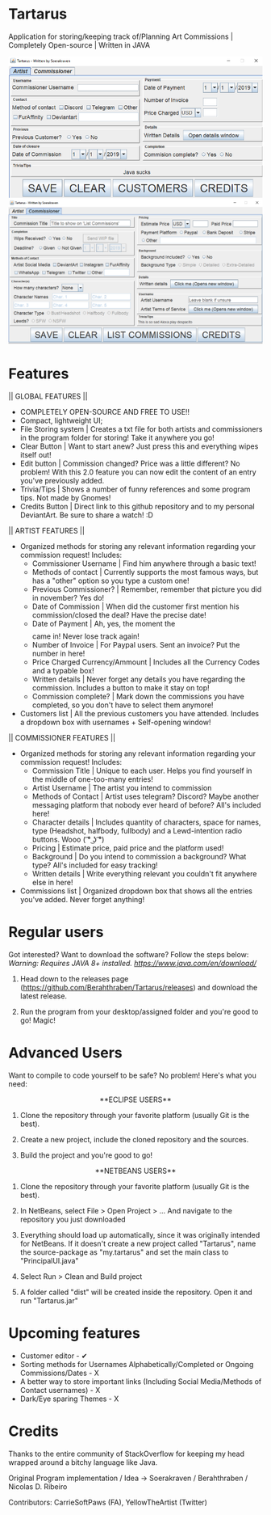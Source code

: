 # Tartarus

Application for storing/keeping track of/Planning Art Commissions | Completely Open-source | Written in JAVA


<img aligning = center src="https://github.com/Berahthraben/Tartarus/blob/master/readmeAssets/Tartarus3.PNG">
<img aligning = center src="https://github.com/Berahthraben/Tartarus/blob/master/readmeAssets/Tartarus2.PNG">


# Features
|| GLOBAL FEATURES ||

- COMPLETELY OPEN-SOURCE AND FREE TO USE!!
- Compact, lightweight UI;
- File Storing system | Creates a txt file for both artists and commissioners in the program folder for storing! Take it anywhere you go!
- Clear Button | Want to start anew? Just press this and everything wipes itself out!
- Edit button | Commission changed? Price was a little different? No problem! With this 2.0 feature you can now edit the content of an entry you've previously added.
- Trivia/Tips | Shows a number of funny references and some program tips. Not made by Gnomes!
- Credits Button | Direct link to this github repository and to my personal DeviantArt. Be sure to share a watch! :D

|| ARTIST FEATURES ||

- Organized methods for storing any relevant information regarding your commission request! Includes:
  - Commissioner Username | Find him anywhere through a basic text!
  - Methods of contact | Currently supports the most famous ways, but has a "other" option so you type a custom one!
  - Previous Commissioner? | Remember, remember that picture you did in november? Yes do!
  - Date of Commission | When did the customer first mention his commission/closed the deal? Have the precise date!
  - Date of Payment | Ah, yes, the moment the $$$$ came in! Never lose track again!
  - Number of Invoice | For Paypal users. Sent an invoice? Put the number in here!
  - Price Charged Currency/Ammount | Includes all the Currency Codes and a typable box!
  - Written details | Never forget any details you have regarding the commission. Includes a button to make it stay on top!
  - Commission complete? | Mark down the commissions you have completed, so you don't have to select them anymore!
- Customers list | All the previous customers you have attended. Includes a dropdown box with usernames + Self-opening window!

|| COMMISSIONER FEATURES ||

- Organized methods for storing any relevant information regarding your commission request! Includes:
  - Commission Title | Unique to each user. Helps you find yourself in the middle of one-too-many entries!
  - Artist Username | The artist you intend to commission
  - Methods of Contact | Artist uses telegram? Discord? Maybe another messaging platform that nobody ever heard of before? All's included here!
  - Character details | Includes quantity of characters, space for names, type (Headshot, halfbody, fullbody) and a Lewd-intention radio buttons. Wooo ( ͡° ͜ʖ ͡°)
  - Pricing | Estimate price, paid price and the platform used!
  - Background | Do you intend to commission a background? What type? All's included for easy tracking!
  - Written details | Write everything relevant you couldn't fit anywhere else in here!
- Commissions list | Organized dropdown box that shows all the entries you've added. Never forget anything!

# Regular users
Got interested? Want to download the software? Follow the steps below:
*Warning: Requires JAVA 8+ installed. https://www.java.com/en/download/*

1. Head down to the releases page (https://github.com/Berahthraben/Tartarus/releases) and download the latest release. 

2. Run the program from your desktop/assigned folder and you're good to go! Magic!


# Advanced Users
Want to compile to code yourself to be safe? No problem! Here's what you need:
<p align="center">**ECLIPSE USERS**</p>

1. Clone the repository through your favorite platform (usually Git is the best).

2. Create a new project, include the cloned repository and the sources.

3. Build the project and you're good to go!

<p align="center">**NETBEANS USERS**</p>

1. Clone the repository through your favorite platform (usually Git is the best).

2. In NetBeans, select File > Open Project > ... And navigate to the repository you just downloaded

3. Everything should load up automatically, since it was originally intended for NetBeans. If it doesn't create a new project called "Tartarus", name the source-package as "my.tartarus" and set the main class to "PrincipalUI.java"

4. Select Run > Clean and Build project

5. A folder called "dist" will be created inside the repository. Open it and run "Tartarus.jar"

# Upcoming features

- Customer editor - ✔
- Sorting methods for Usernames Alphabetically/Completed or Ongoing Commissions/Dates - X
- A better way to store important links (Including Social Media/Methods of Contact usernames) - X
- Dark/Eye sparing Themes - X

# Credits

Thanks to the entire community of StackOverflow for keeping my head wrapped around a bitchy language like Java.

Original Program implementation / Idea -> Soerakraven / Berahthraben / Nicolas D. Ribeiro

Contributors: CarrieSoftPaws (FA), YellowTheArtist (Twitter)
